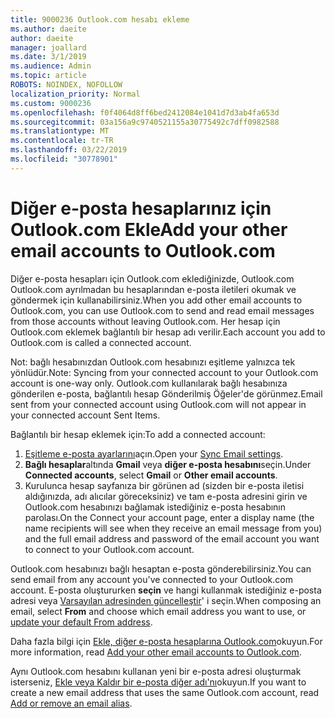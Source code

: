```yaml
---
title: 9000236 Outlook.com hesabı ekleme
ms.author: daeite
author: daeite
manager: joallard
ms.date: 3/1/2019
ms.audience: Admin
ms.topic: article
ROBOTS: NOINDEX, NOFOLLOW
localization_priority: Normal
ms.custom: 9000236
ms.openlocfilehash: f0f4064d8ff6bed2412084e1041d7d3ab4fa653d
ms.sourcegitcommit: 03a156a9c9740521155a30775492c7dff0982588
ms.translationtype: MT
ms.contentlocale: tr-TR
ms.lasthandoff: 03/22/2019
ms.locfileid: "30778901"
---
```

# <a name="add-your-other-email-accounts-to-outlookcom"></a><span data-ttu-id="690d7-102">Diğer e-posta hesaplarınız için Outlook.com Ekle</span><span class="sxs-lookup"><span data-stu-id="690d7-102">Add your other email accounts to Outlook.com</span></span>

<span data-ttu-id="690d7-103">Diğer e-posta hesapları için Outlook.com eklediğinizde, Outlook.com Outlook.com ayrılmadan bu hesaplarından e-posta iletileri okumak ve göndermek için kullanabilirsiniz.</span><span class="sxs-lookup"><span data-stu-id="690d7-103">When you add other email accounts to Outlook.com, you can use Outlook.com to send and read email messages from those accounts without leaving Outlook.com.</span></span> <span data-ttu-id="690d7-104">Her hesap için Outlook.com eklemek bağlantılı bir hesap adı verilir.</span><span class="sxs-lookup"><span data-stu-id="690d7-104">Each account you add to Outlook.com is called a connected account.</span></span>

<span data-ttu-id="690d7-105">Not: bağlı hesabınızdan Outlook.com hesabınızı eşitleme yalnızca tek yönlüdür.</span><span class="sxs-lookup"><span data-stu-id="690d7-105">Note: Syncing from your connected account to your Outlook.com account is one-way only.</span></span> <span data-ttu-id="690d7-106">Outlook.com kullanılarak bağlı hesabınıza gönderilen e-posta, bağlantılı hesap Gönderilmiş Öğeler'de görünmez.</span><span class="sxs-lookup"><span data-stu-id="690d7-106">Email sent from your connected account using Outlook.com will not appear in your connected account Sent Items.</span></span>

<span data-ttu-id="690d7-107">Bağlantılı bir hesap eklemek için:</span><span class="sxs-lookup"><span data-stu-id="690d7-107">To add a connected account:</span></span>

1. <span data-ttu-id="690d7-108">[Eşitleme e-posta ayarlarını](https://go.microsoft.com/fwlink/?linkid=875264)açın.</span><span class="sxs-lookup"><span data-stu-id="690d7-108">Open your [Sync Email settings](https://go.microsoft.com/fwlink/?linkid=875264).</span></span>
2. <span data-ttu-id="690d7-109">**Bağlı hesaplar**altında **Gmail** veya **diğer e-posta hesabını**seçin.</span><span class="sxs-lookup"><span data-stu-id="690d7-109">Under **Connected accounts**, select **Gmail** or **Other email accounts**.</span></span>
3. <span data-ttu-id="690d7-110">Kurulunca hesap sayfanıza bir görünen ad (sizden bir e-posta iletisi aldığınızda, adı alıcılar göreceksiniz) ve tam e-posta adresini girin ve Outlook.com hesabınızı bağlamak istediğiniz e-posta hesabının parolası.</span><span class="sxs-lookup"><span data-stu-id="690d7-110">On the Connect your account page, enter a display name (the name recipients will see when they receive an email message from you) and the full email address and password of the email account you want to connect to your Outlook.com account.</span></span>

<span data-ttu-id="690d7-111">Outlook.com hesabınızı bağlı hesaptan e-posta gönderebilirsiniz.</span><span class="sxs-lookup"><span data-stu-id="690d7-111">You can send email from any account you've connected to your Outlook.com account.</span></span> <span data-ttu-id="690d7-112">E-posta oluştururken **seçin** ve hangi kullanmak istediğiniz e-posta adresi veya [Varsayılan adresinden güncelleştir](https://go.microsoft.com/fwlink/?linkid=875264)' i seçin.</span><span class="sxs-lookup"><span data-stu-id="690d7-112">When composing an email, select **From** and choose which email address you want to use, or [update your default From address](https://go.microsoft.com/fwlink/?linkid=875264).</span></span>

<span data-ttu-id="690d7-113">Daha fazla bilgi için [Ekle, diğer e-posta hesaplarına Outlook.com](https://support.office.com/article/c5224df4-5885-4e79-91ba-523aa743f0ba)okuyun.</span><span class="sxs-lookup"><span data-stu-id="690d7-113">For more information, read [Add your other email accounts to Outlook.com](https://support.office.com/article/c5224df4-5885-4e79-91ba-523aa743f0ba).</span></span>

<span data-ttu-id="690d7-114">Aynı Outlook.com hesabını kullanan yeni bir e-posta adresi oluşturmak isterseniz, [Ekle veya Kaldır bir e-posta diğer adı'nı](https://support.office.com/article/459b1989-356d-40fa-a689-8f285b13f1f2)okuyun.</span><span class="sxs-lookup"><span data-stu-id="690d7-114">If you want to create a new email address that uses the same Outlook.com account, read [Add or remove an email alias](https://support.office.com/article/459b1989-356d-40fa-a689-8f285b13f1f2).</span></span>